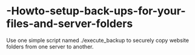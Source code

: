 # -Howto-setup-back-ups-for-your-files-and-server-folders
Use one simple script named ./execute_backup to securely copy website folders from one server to another.
